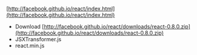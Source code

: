 
[http://facebook.github.io/react/index.html](http://facebook.github.io/react/index.html)

- Download [http://facebook.github.io/react/downloads/react-0.8.0.zip](http://facebook.github.io/react/downloads/react-0.8.0.zip)
- JSXTransformer.js
- react.min.js

